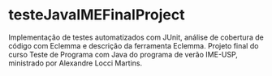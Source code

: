 # testeJavaIMEFinalProject
Implementação de testes automatizados com JUnit, análise de cobertura de código com Eclemma e descrição da ferramenta Eclemma. Projeto final do curso Teste de Programa com Java do programa de verão IME-USP, ministrado por Alexandre Locci Martins.

